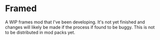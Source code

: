 Framed
======

A WIP frames mod that I've been developing. It's not yet finished and changes will likely be made if the process if found to be buggy. This is not to be distributed in mod packs yet.
